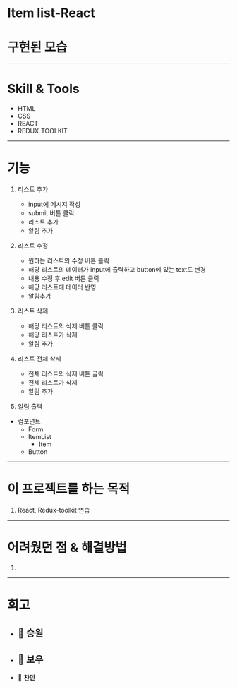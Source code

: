 # Item list-React

# 구현된 모습

---

# Skill & Tools

- HTML
- CSS
- REACT
- REDUX-TOOLKIT

---

# 기능

1. 리스트 추가
    - input에 메시지 작성
    - submit 버튼 클릭
    - 리스트 추가
    - 알림 추가
    
2. 리스트 수정
    - 원하는 리스트의 수정 버튼 클릭
    - 해당 리스트의 데이터가 input에 출력하고 button에 있는 text도 변경
    - 내용 수정 후 edit 버튼 클릭
    - 해당 리스트에 데이터 반영
    - 알림추가
    
3. 리스트 삭제
    - 해당 리스트의 삭제 버튼 클릭
    - 해당 리스트가 삭제
    - 알림 추가
    
4. 리스트 전체 삭제
    - 전체 리스트의 삭제 버튼 글릭
    - 전체 리스트가 삭제
    - 알림 추가
    
5. 알림 출력

- 컴포넌트
    - Form
    - ItemList
        - Item
    - Button

---

# 이 프로젝트를 하는 목적

1. React, Redux-toolkit 연습

---

# 어려웠던 점 & 해결방법

1. 

---

# 회고

- 👻 **승원**
    - 

- 🤡 **보우**
    - 
    
- 🙉 **찬민**
